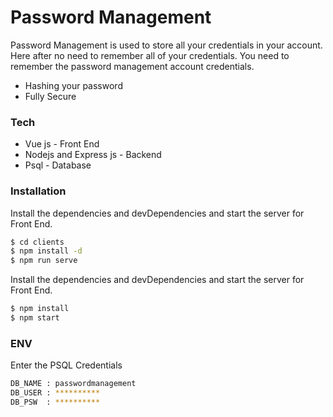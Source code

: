 # Password Management

Password Management is used to store all your credentials in your account. Here after no need to remember all of your credentials. You need to remember the password management account credentials.

  - Hashing your password
  - Fully Secure

### Tech

* Vue js - Front End
* Nodejs and Express js - Backend
* Psql - Database

### Installation

Install the dependencies and devDependencies and start the server for Front End.

```sh
$ cd clients
$ npm install -d
$ npm run serve
```

Install the dependencies and devDependencies and start the server for Front End.

```sh
$ npm install 
$ npm start
```

### ENV

Enter the PSQL Credentials

```sh
DB_NAME : passwordmanagement
DB_USER : **********
DB_PSW  : **********
```
